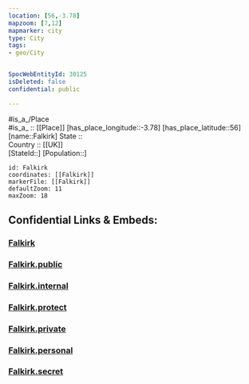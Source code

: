 ```yaml
---
location: [56,-3.78] 
mapzoom: [7,12] 
mapmarker: city 
type: City
tags:
- geo/City


SpocWebEntityId: 30125
isDeleted: false
confidential: public

---
```

#is_a_/Place  
#is_a_ :: [[Place]] 
[has_place_longitude::-3.78] 
[has_place_latitude::56] 
[name::Falkirk] 
State ::  
Country :: [[UK]]  
[StateId::] 
[Population::] 



```leaflet
id: Falkirk
coordinates: [[Falkirk]] 
markerFile: [[Falkirk]] 
defaultZoom: 11 
maxZoom: 18
```


## Confidential Links & Embeds: 

### [Falkirk](/_Standards/Earth/Continent/Europe/Europe~North/UK/Scotland/counties~Scotland/Falkirk/cities~Falkirk/Falkirk.md) 

### [Falkirk.public](/_public/Earth/Continent/Europe/Europe~North/UK/Scotland/counties~Scotland/Falkirk/cities~Falkirk/Falkirk.public.md) 

### [Falkirk.internal](/_internal/Earth/Continent/Europe/Europe~North/UK/Scotland/counties~Scotland/Falkirk/cities~Falkirk/Falkirk.internal.md) 

### [Falkirk.protect](/_protect/Earth/Continent/Europe/Europe~North/UK/Scotland/counties~Scotland/Falkirk/cities~Falkirk/Falkirk.protect.md) 

### [Falkirk.private](/_private/Earth/Continent/Europe/Europe~North/UK/Scotland/counties~Scotland/Falkirk/cities~Falkirk/Falkirk.private.md) 

### [Falkirk.personal](/_personal/Earth/Continent/Europe/Europe~North/UK/Scotland/counties~Scotland/Falkirk/cities~Falkirk/Falkirk.personal.md) 

### [Falkirk.secret](/_secret/Earth/Continent/Europe/Europe~North/UK/Scotland/counties~Scotland/Falkirk/cities~Falkirk/Falkirk.secret.md)

